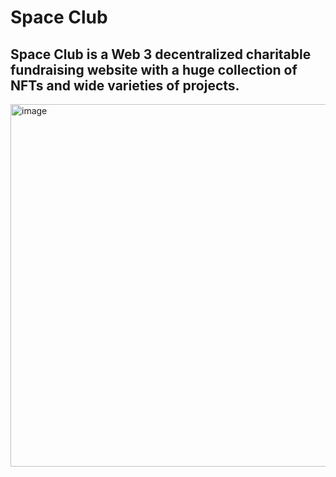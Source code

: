 # Space Club

## Space Club is a Web 3 decentralized charitable fundraising website with a huge collection of NFTs and wide varieties of projects. 

<img width="580" alt="image" src="https://user-images.githubusercontent.com/93920874/173323301-fc456ffa-8804-46eb-9411-14d97849cd88.png">
